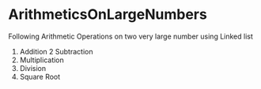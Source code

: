 # ArithmeticsOnLargeNumbers

Following Arithmetic Operations on two very large number using Linked list

1. Addition
2 Subtraction
3. Multiplication
4. Division
5. Square Root
